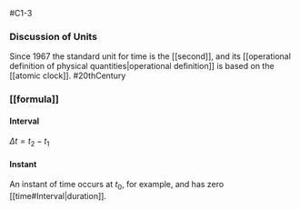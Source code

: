 #C1-3 

### Discussion of Units
Since 1967 the standard unit for time is the [[second]], and its [[operational definition of physical quantities|operational definition]] is based on the [[atomic clock]]. #20thCentury

### [[formula]]
#### Interval
$\Delta t = t_2-t_1$

#### Instant
An instant of time occurs at $t_0$, for example, and has zero [[time#Interval|duration]].